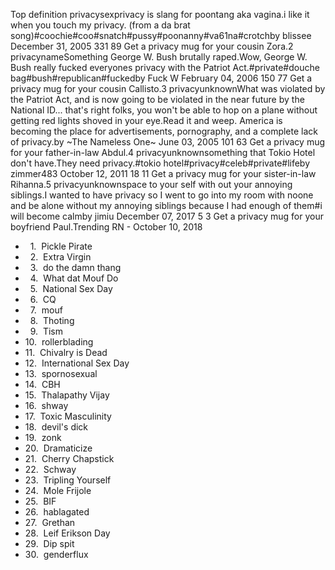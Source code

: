 Top definition privacysexprivacy is slang for poontang aka vagina.i like it when you touch my privacy. (from a da brat song)#coochie#coo#snatch#pussy#poonanny#va61na#crotchby blissee December 31, 2005 331 89 Get a privacy mug for your cousin Zora.2 privacynameSomething George W. Bush brutally raped.Wow, George W. Bush really fucked everyones privacy with the Patriot Act.#private#douche bag#bush#republican#fuckedby Fuck W February 04, 2006 150 77 Get a privacy mug for your cousin Callisto.3 privacyunknownWhat was violated by the Patriot Act, and is now going to be violated in the near future by the National ID... that's right folks, you won't be able to hop on a plane without getting red lights shoved in your eye.Read it and weep. America is becoming the place for advertisements, pornography, and a complete lack of privacy.by ~The Nameless One~ June 03, 2005 101 63 Get a privacy mug for your father-in-law Abdul.4 privacyunknownsomething that Tokio Hotel don't have.They need privacy.#tokio hotel#privacy#celeb#private#lifeby zimmer483 October 12, 2011 18 11 Get a privacy mug for your sister-in-law Rihanna.5 privacyunknownspace to your self with out your annoying siblings.I wanted to have privacy so I went to go into my room with noone and be alone without my annoying siblings because I had enough of them#i will become calmby jimiu December 07, 2017 5 3 Get a privacy mug for your boyfriend Paul.Trending RN - October 10, 2018

*     1.  Pickle Pirate
*     2.  Extra Virgin
*     3.  do the damn thang
*     4.  What dat Mouf Do
*     5.  National Sex Day
*     6.  CQ
*     7.  mouf
*     8.  Thoting
*     9.  Tism
*   10.  rollerblading
*   11.  Chivalry is Dead
*   12.  International Sex Day
*   13.  spornosexual
*   14.  CBH
*   15.  Thalapathy Vijay
*   16.  shway
*   17.  Toxic Masculinity
*   18.  devil's dick
*   19.  zonk
*   20.  Dramaticize
*   21.  Cherry Chapstick
*   22.  Schway
*   23.  Tripling Yourself
*   24.  Mole Frijole
*   25.  BIF
*   26.  hablagated
*   27.  Grethan
*   28.  Leif Erikson Day
*   29.  Dip spit
*   30.  genderflux